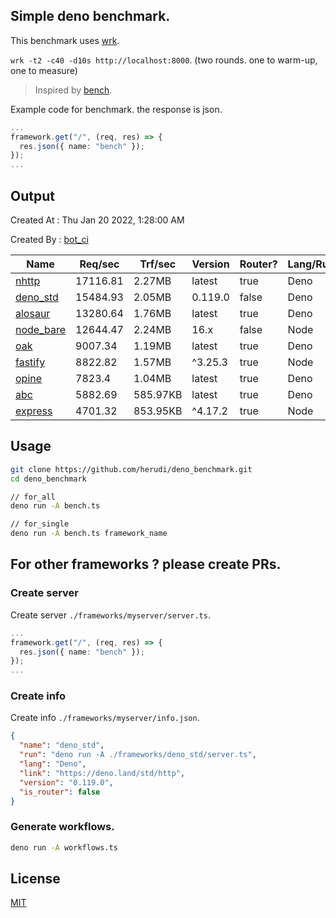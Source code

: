 ## Simple deno benchmark.
This benchmark uses [wrk](https://github.com/wg/wrk).

`wrk -t2 -c40 -d10s http://localhost:8000`. (two rounds. one to warm-up, one to measure)

> Inspired by [bench](https://github.com/denosaurs/bench).

Example code for benchmark. the response is json.
```ts
...
framework.get("/", (req, res) => {
  res.json({ name: "bench" });
});
...
```

## Output
Created At : Thu Jan 20 2022, 1:28:00 AM

Created By : [bot_ci](https://github.com/herudi/deno_benchmarks/commits?author=github-actions%5Bbot%5D)

|Name|Req/sec|Trf/sec|Version|Router?|Lang/Runtime|
|----|----|----|----|----|----|
|[nhttp](https://github.com/nhttp/nhttp)|17116.81|2.27MB|latest|true|Deno|
|[deno_std](https://deno.land/std/http)|15484.93|2.05MB|0.119.0|false|Deno|
|[alosaur](https://github.com/alosaur/alosaur)|13280.64|1.76MB|latest|true|Deno|
|[node_bare](https://nodejs.org)|12644.47|2.24MB|16.x|false|Node|
|[oak](https://github.com/oakserver/oak)|9007.34|1.19MB|latest|true|Deno|
|[fastify](https://github.com/fastify/fastify)|8822.82|1.57MB|^3.25.3|true|Node|
|[opine](https://github.com/cmorten/opine)|7823.4|1.04MB|latest|true|Deno|
|[abc](https://deno.land/x/abc)|5882.69|585.97KB|latest|true|Deno|
|[express](https://github.com/expressjs/express)|4701.32|853.95KB|^4.17.2|true|Node|


## Usage
```bash
git clone https://github.com/herudi/deno_benchmark.git
cd deno_benchmark

// for_all
deno run -A bench.ts

// for_single
deno run -A bench.ts framework_name
```
## For other frameworks ? please create PRs.
### Create server
Create server `./frameworks/myserver/server.ts`.
```ts
...
framework.get("/", (req, res) => {
  res.json({ name: "bench" });
});
...
```
### Create info
Create info `./frameworks/myserver/info.json`.
```json
{
  "name": "deno_std",
  "run": "deno run -A ./frameworks/deno_std/server.ts",
  "lang": "Deno",
  "link": "https://deno.land/std/http",
  "version": "0.119.0",
  "is_router": false
}
```
### Generate workflows.
```bash
deno run -A workflows.ts
```
## License

[MIT](LICENSE)

